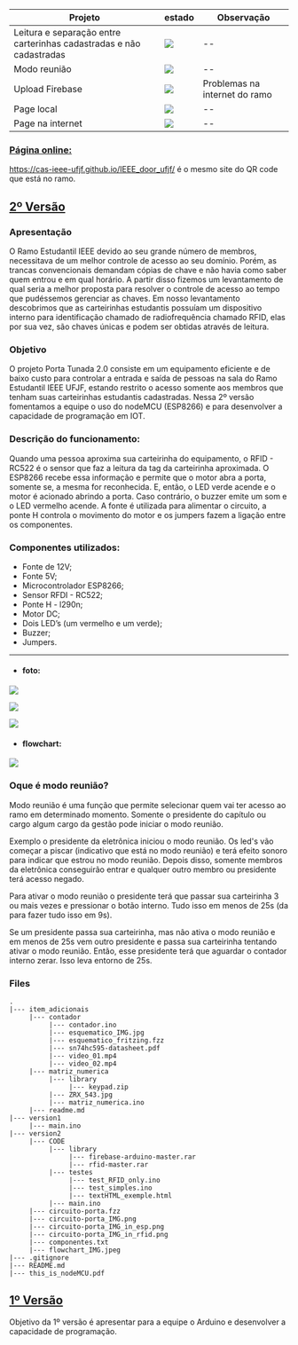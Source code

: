 <!-- ![](https://img.shields.io/badge/build-passing-rgb(76%2C198%2C31).svg) -->

| Projeto | estado| Observação |
| ------- | ----- | ---------- |
| Leitura e separação entre carterinhas cadastradas e não cadastradas | ![](https://img.shields.io/badge/build-passing-rgb(76%2C198%2C31).svg)| -- |
| Modo reunião | ![](https://img.shields.io/badge/build-passing-rgb(76%2C198%2C31).svg) | -- |
| Upload Firebase | ![](https://img.shields.io/badge/build-failed-red.svg) | Problemas na internet do ramo |
| Page local | ![](https://img.shields.io/badge/build-passing-rgb(76%2C198%2C31).svg)| -- |
| Page na internet | ![](https://img.shields.io/badge/build-passing-rgb(76%2C198%2C31).svg) | --|

[comment]: <https://img.shields.io/badge/build-unknown-lightgrey.svg>

### [Página online:](https://cas-ieee-ufjf.github.io/IEEE_door_ufjf/)
https://cas-ieee-ufjf.github.io/IEEE_door_ufjf/ é o mesmo site do QR code que está no ramo.


## [ 2º Versão](https://github.com/wesley-cantarino/IEEE_door_ufjf/tree/master/version2)
### Apresentação

O Ramo Estudantil IEEE devido ao seu grande número de membros, necessitava de um melhor controle de acesso ao seu domínio. Porém, as trancas convencionais demandam cópias de chave e não havia como saber quem entrou e em qual horário. A partir disso fizemos um levantamento de qual seria a melhor proposta para resolver o controle de acesso ao tempo que pudéssemos gerenciar as chaves. Em nosso levantamento descobrimos que as carteirinhas estudantis possuíam um dispositivo interno para identificação chamado de radiofrequência chamado RFID, elas por sua vez, são chaves únicas e podem ser obtidas através de leitura.

### Objetivo

O projeto Porta Tunada 2.0 consiste em um equipamento eficiente e de baixo custo para controlar a entrada e saída de pessoas na sala do Ramo Estudantil IEEE UFJF, estando restrito o acesso somente aos membros que tenham suas carteirinhas estudantis cadastradas. Nessa 2º versão fomentamos a equipe o uso do nodeMCU (ESP8266) e para desenvolver a capacidade de programação em IOT.


### Descrição do funcionamento:

Quando uma pessoa aproxima sua carteirinha do equipamento, o RFID - RC522 é o sensor que faz a leitura da tag da carteirinha aproximada. O ESP8266 recebe essa informação e permite que o motor abra a porta, somente se, a mesma for reconhecida. E, então, o LED verde acende e o motor é acionado abrindo a porta. Caso contrário, o buzzer emite um som e o LED vermelho acende. A fonte é utilizada para alimentar o circuito, a ponte H controla o movimento do motor e os jumpers fazem a ligação entre os componentes.

### Componentes utilizados:

* Fonte de 12V;
* Fonte 5V;
* Microcontrolador ESP8266;
* Sensor RFDI - RC522;
* Ponte H - l290n;
* Motor DC;
* Dois LED’s (um vermelho e um verde);
* Buzzer;
* Jumpers.

<hr>

* #### foto:
![](https://raw.githubusercontent.com/CAS-IEEE-UFJF/IEEE_door_ufjf/master/version2/circuito-porta_IMG.png)

![](https://github.com/CAS-IEEE-UFJF/IEEE_door_ufjf/blob/master/version2/circuito-porta_IMG_in_rfid.png)

![](https://github.com/CAS-IEEE-UFJF/IEEE_door_ufjf/blob/master/version2/circuito-porta_IMG_in_esp.png)



* #### flowchart:

![](https://github.com/CAS-IEEE-UFJF/IEEE_door_ufjf/blob/master/version2/flowchart_IMG.jpeg)


### Oque é modo reunião?

Modo reunião é uma função que permite selecionar quem vai ter acesso ao ramo em determinado momento. Somente o presidente do capítulo ou cargo algum cargo da gestão pode iniciar o modo reunião. 

Exemplo o presidente da eletrônica iniciou o modo reunião. Os led's vão começar a piscar (indicativo que está no modo reunião) e terá efeito sonoro para indicar que estrou no modo reunião. Depois disso, somente membros da eletrônica conseguirão entrar e qualquer outro membro ou presidente terá acesso negado.

Para ativar o modo reunião o presidente terá que passar sua carteirinha 3 ou mais vezes e pressionar o botão interno. Tudo isso em menos de 25s (da para fazer tudo isso em 9s).

Se um presidente passa sua carteirinha, mas não ativa o modo reunião e em menos de 25s vem outro presidente e passa sua carteirinha tentando ativar o modo reunião. Então, esse presidente terá que aguardar o contador interno zerar. Isso leva entorno de 25s.


### Files

```
.
|--- item_adicionais
     |--- contador
          |--- contador.ino
          |--- esquematico_IMG.jpg
          |--- esquematico_fritzing.fzz
          |--- sn74hc595-datasheet.pdf
          |--- video_01.mp4
          |--- video_02.mp4
     |--- matriz_numerica
          |--- library
               |--- keypad.zip
          |--- ZRX_543.jpg
          |--- matriz_numerica.ino
     |--- readme.md
|--- version1
     |--- main.ino
|--- version2
     |--- CODE
          |--- library
               |--- firebase-arduino-master.rar
               |--- rfid-master.rar
          |--- testes
               |--- test_RFID_only.ino
               |--- test_simples.ino
               |--- textHTML_exemple.html
          |--- main.ino
     |--- circuito-porta.fzz
     |--- circuito-porta_IMG.png
     |--- circuito-porta_IMG_in_esp.png
     |--- circuito-porta_IMG_in_rfid.png
     |--- componentes.txt
     |--- flowchart_IMG.jpeg
|--- .gitignore
|--- README.md
|--- this_is_nodeMCU.pdf
```

## [ 1º Versão](https://github.com/wesley-cantarino/IEEE_door_ufjf/tree/master/version1)
Objetivo da 1º versão é apresentar para a equipe o Arduino e desenvolver a capacidade de programação.
